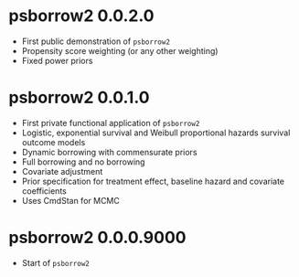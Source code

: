 # psborrow2 0.0.2.0

- First public demonstration of `psborrow2`
- Propensity score weighting (or any other weighting)
- Fixed power priors

# psborrow2 0.0.1.0

- First private functional application of `psborrow2`
- Logistic, exponential survival and Weibull proportional
  hazards survival outcome models
- Dynamic borrowing with commensurate priors
- Full borrowing and no borrowing
- Covariate adjustment
- Prior specification for treatment effect, baseline hazard and
  covariate coefficients
- Uses CmdStan for MCMC

# psborrow2 0.0.0.9000

- Start of `psborrow2`
